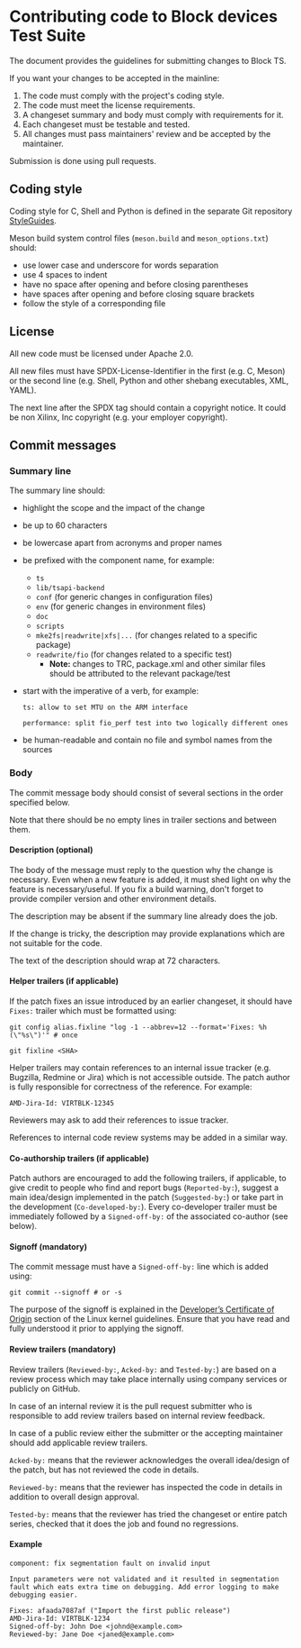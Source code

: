 [SPDX-License-Identifier: Apache-2.0]::
[(c) Copyright 2022 Xilinx, Inc. All rights reserved.]::

# Contributing code to Block devices Test Suite

The document provides the guidelines for submitting changes to Block TS.

If you want your changes to be accepted in the mainline:

 1. The code must comply with the project's coding style.
 2. The code must meet the license requirements.
 3. A changeset summary and body must comply with requirements for it.
 4. Each changeset must be testable and tested.
 5. All changes must pass maintainers' review and be accepted by the
    maintainer.

Submission is done using pull requests.


## Coding style

Coding style for C, Shell and Python is defined in the separate Git
repository [StyleGuides](https://github.com/oktet-dev/styleguides).

Meson build system control files (`meson.build` and
`meson_options.txt`) should:

 - use lower case and underscore for words separation
 - use 4 spaces to indent
 - have no space after opening and before closing parentheses
 - have spaces after opening and before closing square brackets
 - follow the style of a corresponding file


## License

All new code must be licensed under Apache 2.0.

All new files must have SPDX-License-Identifier in the first (e.g. C, Meson)
or the second line (e.g. Shell, Python and other shebang executables, XML,
YAML).

The next line after the SPDX tag should contain a copyright notice.
It could be non Xilinx, Inc copyright (e.g. your employer copyright).


## Commit messages


### Summary line

The summary line should:

 - highlight the scope and the impact of the change
 - be up to 60 characters
 - be lowercase apart from acronyms and proper names
 - be prefixed with the component name, for example:
    - `ts`
    - `lib/tsapi-backend`
    - `conf` (for generic changes in configuration files)
    - `env` (for generic changes in environment files)
    - `doc`
    - `scripts`
    - `mke2fs|readwrite|xfs|...` (for changes related to a specific package)
    - `readwrite/fio` (for changes related to a specific test)
      - **Note:** changes to TRC, package.xml and other similar files
                  should be attributed to the relevant package/test
 - start with the imperative of a verb, for example:

   ```
   ts: allow to set MTU on the ARM interface
   ```

   ```
   performance: split fio_perf test into two logically different ones
   ```

 - be human-readable and contain no file and symbol names from the sources


### Body

The commit message body should consist of several sections in the order
specified below.

Note that there should be no empty lines in trailer sections and between
them.


#### Description (optional)

The body of the message must reply to the question why the change is
necessary. Even when a new feature is added, it must shed light on why
the feature is necessary/useful. If you fix a build warning, don't
forget to provide compiler version and other environment details.

The description may be absent if the summary line already does the job.

If the change is tricky, the description may provide explanations which are
not suitable for the code.

The text of the description should wrap at 72 characters.


#### Helper trailers (if applicable)

If the patch fixes an issue introduced by an earlier changeset, it should
have `Fixes:` trailer which must be formatted using:

```
git config alias.fixline "log -1 --abbrev=12 --format='Fixes: %h (\"%s\")'" # once
```

```
git fixline <SHA>
```

Helper trailers may contain references to an internal issue tracker (e.g.
Bugzilla, Redmine or Jira) which is not accessible outside. The
patch author is fully responsible for correctness of the reference.
For example:

```
AMD-Jira-Id: VIRTBLK-12345
```

Reviewers may ask to add their references to issue tracker.

References to internal code review systems may be added in a similar way.


#### Co-authorship trailers (if applicable)

Patch authors are encouraged to add the following trailers, if applicable,
to give credit to people who find and report bugs (`Reported-by:`),
suggest a main idea/design implemented in the patch (`Suggested-by:`) or
take part in the development (`Co-developed-by:`). Every co-developer
trailer must be immediately followed by a `Signed-off-by:` of the associated
co-author (see below).


#### Signoff (mandatory)

The commit message must have a `Signed-off-by:` line which is added using:

```
git commit --signoff # or -s
```

The purpose of the signoff is explained in the
[Developer’s Certificate of Origin](https://www.kernel.org/doc/html/latest/process/submitting-patches.html#developer-s-certificate-of-origin-1-1)
section of the Linux kernel guidelines. Ensure that you have read and fully
understood it prior to applying the signoff.

#### Review trailers (mandatory)

Review trailers (`Reviewed-by:`, `Acked-by:` and `Tested-by:`) are based on
a review process which may take place internally using company services or
publicly on GitHub.

In case of an internal review it is the pull request submitter who is
responsible to add review trailers based on internal review feedback.

In case of a public review either the submitter or the accepting
maintainer should add applicable review trailers.

`Acked-by:` means that the reviewer acknowledges the overall idea/design of
the patch, but has not reviewed the code in details.

`Reviewed-by:` means that the reviewer has inspected the code in details in
addition to overall design approval.

`Tested-by:` means that the reviewer has tried the changeset or entire patch
series, checked that it does the job and found no regressions.


#### Example

    component: fix segmentation fault on invalid input

    Input parameters were not validated and it resulted in segmentation
    fault which eats extra time on debugging. Add error logging to make
    debugging easier.

    Fixes: afaada7087af ("Import the first public release")
    AMD-Jira-Id: VIRTBLK-1234
    Signed-off-by: John Doe <johnd@example.com>
    Reviewed-by: Jane Doe <janed@example.com>
